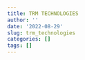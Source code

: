 ```yaml
---
title: TRM TECHNOLOGIES
author: ''
date: '2022-08-29'
slug: trm_technologies
categories: []
tags: []
---
```

